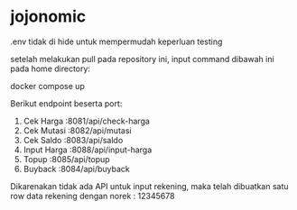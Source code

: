 # jojonomic
.env tidak di hide untuk mempermudah keperluan testing

setelah melakukan pull pada repository ini, input command dibawah ini pada home directory: 

docker compose up 

Berikut endpoint beserta port:
1. Cek Harga
   :8081/api/check-harga
2. Cek Mutasi
   :8082/api/mutasi
3. Cek Saldo
   :8083/api/saldo
4. Input Harga
    :8088/api/input-harga
5. Topup
    :8085/api/topup
6. Buyback
    :8084/api/buyback

Dikarenakan tidak ada API untuk input rekening, maka telah dibuatkan satu row data rekening dengan norek : 12345678
